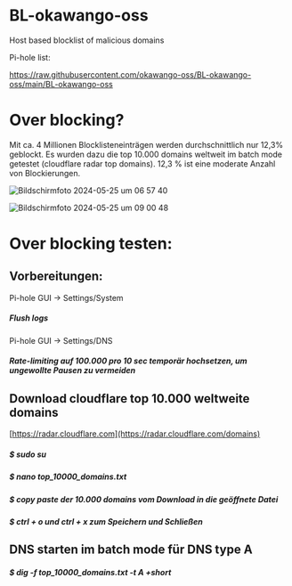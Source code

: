 # BL-okawango-oss
Host based blocklist of malicious domains

Pi-hole list: 

https://raw.githubusercontent.com/okawango-oss/BL-okawango-oss/main/BL-okawango-oss

# Over blocking?
Mit ca. 4 Millionen Blocklisteneinträgen werden durchschnittlich nur 12,3% geblockt. Es wurden dazu die top 10.000 domains weltweit im batch mode getestet (cloudflare radar top domains). 12,3 % ist eine moderate Anzahl von Blockierungen.

![Bildschirmfoto 2024-05-25 um 06 57 40](https://github.com/okawango-oss/BL-okawango-oss/assets/125760839/7090d149-4c5c-41d9-8a61-35dfdfa96976)

![Bildschirmfoto 2024-05-25 um 09 00 48](https://github.com/okawango-oss/BL-okawango-oss/assets/125760839/d8474992-dadb-48a1-9db0-3d09f6d4d1c1)

# Over blocking testen:

## Vorbereitungen:
Pi-hole GUI -> Settings/System 
##### Flush logs

Pi-hole GUI -> Settings/DNS
##### Rate-limiting auf 100.000 pro 10 sec temporär hochsetzen, um ungewollte Pausen zu vermeiden


## Download cloudflare top 10.000 weltweite domains
[https://radar.cloudflare.com](https://radar.cloudflare.com/domains)
##### $ sudo su
##### $ nano top_10000_domains.txt
##### $ copy paste der 10.000 domains vom Download in die geöffnete Datei
##### $ ctrl + o und ctrl + x zum Speichern und Schließen

## DNS starten im batch mode für DNS type A
##### $ dig -f top_10000_domains.txt -t A +short
